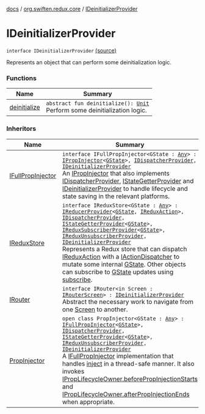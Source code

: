 [docs](../../index.md) / [org.swiften.redux.core](../index.md) / [IDeinitializerProvider](./index.md)

# IDeinitializerProvider

`interface IDeinitializerProvider` [(source)](https://github.com/protoman92/KotlinRedux/tree/master/common/common-core/src/main/kotlin/org/swiften/redux/core/Core.kt#L67)

Represents an object that can perform some deinitialization logic.

### Functions

| Name | Summary |
|---|---|
| [deinitialize](deinitialize.md) | `abstract fun deinitialize(): `[`Unit`](https://kotlinlang.org/api/latest/jvm/stdlib/kotlin/-unit/index.html)<br>Perform some deinitialization logic. |

### Inheritors

| Name | Summary |
|---|---|
| [IFullPropInjector](../../org.swiften.redux.ui/-i-full-prop-injector.md) | `interface IFullPropInjector<GState : `[`Any`](https://kotlinlang.org/api/latest/jvm/stdlib/kotlin/-any/index.html)`> : `[`IPropInjector`](../../org.swiften.redux.ui/-i-prop-injector/index.md)`<`[`GState`](../../org.swiften.redux.ui/-i-full-prop-injector.md#GState)`>, `[`IDispatcherProvider`](../-i-dispatcher-provider/index.md)`, `[`IDeinitializerProvider`](./index.md)<br>An [IPropInjector](../../org.swiften.redux.ui/-i-prop-injector/index.md) that also implements [IDispatcherProvider](../-i-dispatcher-provider/index.md), [IStateGetterProvider](../-i-state-getter-provider/index.md) and [IDeinitializerProvider](./index.md) to handle lifecycle and state saving in the relevant platforms. |
| [IReduxStore](../-i-redux-store.md) | `interface IReduxStore<GState : `[`Any`](https://kotlinlang.org/api/latest/jvm/stdlib/kotlin/-any/index.html)`> : `[`IReducerProvider`](../-i-reducer-provider/index.md)`<`[`GState`](../-i-redux-store.md#GState)`, `[`IReduxAction`](../-i-redux-action.md)`>, `[`IDispatcherProvider`](../-i-dispatcher-provider/index.md)`, `[`IStateGetterProvider`](../-i-state-getter-provider/index.md)`<`[`GState`](../-i-redux-store.md#GState)`>, `[`IReduxSubscriberProvider`](../-i-redux-subscriber-provider/index.md)`<`[`GState`](../-i-redux-store.md#GState)`>, `[`IReduxUnsubscriberProvider`](../-i-redux-unsubscriber-provider/index.md)`, `[`IDeinitializerProvider`](./index.md)<br>Represents a Redux store that can dispatch [IReduxAction](../-i-redux-action.md) with a [IActionDispatcher](../-i-action-dispatcher.md) to mutate some internal [GState](../-i-redux-store.md#GState). Other objects can subscribe to [GState](../-i-redux-store.md#GState) updates using [subscribe](../-i-redux-subscriber-provider/subscribe.md). |
| [IRouter](../-i-router/index.md) | `interface IRouter<in Screen : `[`IRouterScreen`](../-i-router-screen.md)`> : `[`IDeinitializerProvider`](./index.md)<br>Abstract the necessary work to navigate from one [Screen](../-i-router/index.md#Screen) to another. |
| [PropInjector](../../org.swiften.redux.ui/-prop-injector/index.md) | `open class PropInjector<GState : `[`Any`](https://kotlinlang.org/api/latest/jvm/stdlib/kotlin/-any/index.html)`> : `[`IFullPropInjector`](../../org.swiften.redux.ui/-i-full-prop-injector.md)`<`[`GState`](../../org.swiften.redux.ui/-prop-injector/index.md#GState)`>, `[`IDispatcherProvider`](../-i-dispatcher-provider/index.md)`, `[`IStateGetterProvider`](../-i-state-getter-provider/index.md)`<`[`GState`](../../org.swiften.redux.ui/-prop-injector/index.md#GState)`>, `[`IReduxUnsubscriberProvider`](../-i-redux-unsubscriber-provider/index.md)`, `[`IDeinitializerProvider`](./index.md)<br>A [IFullPropInjector](../../org.swiften.redux.ui/-i-full-prop-injector.md) implementation that handles [inject](../../org.swiften.redux.ui/-prop-injector/inject.md) in a thread-safe manner. It also invokes [IPropLifecycleOwner.beforePropInjectionStarts](../../org.swiften.redux.ui/-i-prop-lifecycle-owner/before-prop-injection-starts.md) and [IPropLifecycleOwner.afterPropInjectionEnds](../../org.swiften.redux.ui/-i-prop-lifecycle-owner/after-prop-injection-ends.md) when appropriate. |
